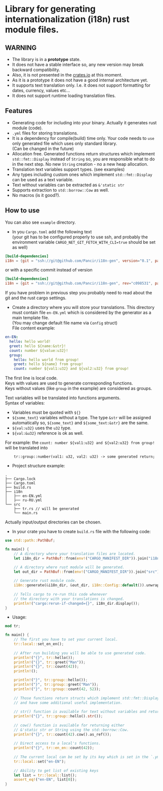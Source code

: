 # Library for generating internationalization (i18n) rust module files.

## WARNING
- The library is in a **prototype** state. 
- It does not have a stable interface so, any new version may break backward compatibility.
- Also, it is not presented in the [crates.io](https://crates.io/) at this moment.
- As it is a prototype it does not have a good internal architecture yet.
- It supports text translation only. I.e. it does not support formatting for dates, currency, values etc...
- It does not support runtime loading translation files.


## Features
- Generating code for including into your binary. Actually it generates rust module (code).
- `.yml` files for storing translations.
- It is a dependency for compile(build) time only. Your code needs to `use` only generated file which uses only standard library.   
(Can be changed in the future)
- Allocation free. Generated functions return structures which implement `std::fmt::Display` instead of `String` so, you are responsible what to do in the next step. No new `String` creation - no a new heap allocation.
- Translation text variables support types. (see examples)
- Any types including custom ones which implement `std::fmt::Display` can be used as a text variable.
- Text without variables can be extracted as `&'static str`
- Supports extraction to `std::borrow::Cow` as well.
- No macros (is it good?).

## How to use
You can also see `example` directory.

- In you `Cargo.toml` add the following text  
(your git has to be configured properly to use ssh, and
probably the environment variable `CARGO_NET_GIT_FETCH_WITH_CLI=true` should be set as well)
```toml
[build-dependencies]
i18n = {git = "ssh://git@github.com/Pancir/i18n-gen", version="0.1", package="i18n-gen"}
```
or with a specific commit instead of version
```toml
[build-dependencies]
i18n = {git = "ssh://git@github.com/Pancir/i18n-gen", rev="c098531", package="i18n-gen"}
```
If you have problem in previous step you probably need to read about the git and the rust cargo settings.

- Create a directory where you will store your translations.
This directory must contain file `en-EN.yml` which is considered by the generator as a main template file.  
(You may change default file name via `Config` struct)  
File content example:
```yml
en-EN:
  hello: hello world!
  greet: hello ${name:&str}!
  count: number ${value:u32}!
  group:
    hello: hello world from group!
    greet: hello ${name} from group!
    count: number ${val1:u32} and ${val2:u32} from group!
```
The first line is local code.  
Keys with values are used to generate corresponding functions.  
Keys without values (like `group` in the example) are considered as groups.

Text variables will be translated into functions arguments.  
Syntax of variables:
  - Variables must be quoted with `${}`
  - `${some_text}` variables without a type. The type `&str` will be assigned automatically so,
    `${some_text}` and `${some_text:&str}` are the same.
  - `${val:u32}`  uses the `u32` type.  
  - `${val:&u32}` reference is ok as well.  

For example: the `count: number ${val1:u32} and ${val2:u32} from group!` will be translated into
```text
    tr::group::number(val1: u32, val2: u32) -> some generated return;
```

- Project structure example:
```text
.
├── Cargo.lock
├── Cargo.toml
├── build.rs
├── i18n
│   ├── en-EN.yml
│   ├── ru-RU.yml
└── src
    ├── tr.rs // will be generated
    └── main.rs
```
Actually input/output directories can be chosen.


- In your crate you have to create `build.rs` file with the following code:
```rs
use std::path::PathBuf;

fn main() {
    // A directory where your translation files are located.
    let i18n_dir = PathBuf::from(env!("CARGO_MANIFEST_DIR")).join("i18n");

    // A directory where rust module will be generated.
    let out_dir = PathBuf::from(env!("CARGO_MANIFEST_DIR")).join("src");
    
    // Generate rust module code.
    i18n::generate(&i18n_dir, &out_dir, i18n::Config::default()).unwrap();
    
    // Tells cargo to re-run this code whenever 
    // the directory with your translations is changed.
    println!("cargo:rerun-if-changed={}", i18n_dir.display());
}
```

- Usage:
```rs
mod tr;

fn main() {
    // The first you have to set your current local.
    tr::local::set_en_en();
    
    // After run building you will be able to use generated code.
    println!("{}", tr::hello());
    println!("{}", tr::greet("Man"));
    println!("{}", tr::count(42));
    println!();

    println!("}", tr::group::hello());
    println!("}", tr::group::greet("Man"));
    println!("}", tr::group::count(42, 52));
    
    // Those functions return structs which implement std::fmt::Display
    // and have some additional useful implementation.
    
    // str() function is available for text without variables and returns &'static str.
    println!("{}", tr::group::hello().str());
    
    // cow() function is available for returning either 
    // &'static str or String using the std::borrow::Cow.
    println!("{}", tr::count(42).cow().as_ref());
    
    // Direct access to a local's functions.
    println!("{}", tr::en_en::count(42));
    
    // The current local can be set by its key which is set in the `.yml` file.
    tr::local::set("en-EN");
    
    // Ability to get list of existing keys
    let list = tr::local::list();
    assert_eq!("en-EN", list[0]);
}

```
